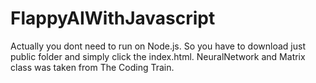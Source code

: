 # FlappyAIWithJavascript
Actually you dont need to run on Node.js. So you have to download just public folder and simply click the index.html. NeuralNetwork and Matrix class was taken from The Coding Train.
